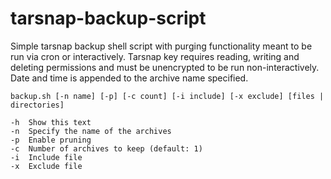 # tarsnap-backup-script
Simple tarsnap backup shell script with purging functionality meant to be run via cron or interactively. Tarsnap key requires reading, writing and deleting permissions and must be unencrypted to be run non-interactively. Date and time is appended to the archive name specified.

```
backup.sh [-n name] [-p] [-c count] [-i include] [-x exclude] [files | directories]

-h	Show this text
-n	Specify the name of the archives
-p	Enable pruning
-c	Number of archives to keep (default: 1)
-i	Include file
-x	Exclude file
```
